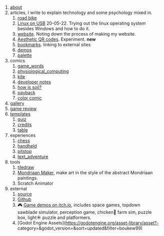 1. [about](about)
2. articles, I write to explain technology and some psychology mixed in.
	1. [road bike](article/roadbike)
	2. [Linux on USB](linux_on_usb) 20-05-22. Trying out the linux operating system besides Windows and how to do it.
	3. [website](article/website.md). Noting down the process of making my website. 
	4. [Aesthetic QR codes](article/aesthetic_qr). Experiment. **new**
	5. [bookmarks](article/bookmarks.md). linking to external sites
	6. [demos](article/demos.md)
	7. [palette](article/palette)
3. comics
	1. [game_words](comic/game_words.svg)
	2. [physiological_computing](comic/physiological_computing_use_case.png)
	3. [kite](comic/kite.png)
	4. [developer notes](comic/developer_notes.svg)
	5. [how is soil?](comic/how_is_soil.svg)
	6. [payback](comic/payback.png)
	7. [color comic](comic/color_comic.png)
4. [gallery](gallery)
5. [game review](review)
6. [templates](templates)
	1. [quiz](templates/quiz)
	2. [credits](templates/credits)
	3. [table](templates/table)
7. experiences
	1. [chess](/chess)
	2. [handheld](/handheld)
	3. [pitstop](/pitstop)
	4. [text_adventure](/text_adventure)
8. tools
	1. [tiledraw](tiledraw)
	2. [Mondriaan Maker](https://howyoudoing.itch.io/mondriaan-maker), make art in the style of the abstract Mondriaan paintings.
	3. Scratch Animator
9. external
	1. [source](https://github.com/boukew99/boukew99.github.io)
	2. [Github](https://github.com/boukew99)
	3. 🎮 [Game demos on itch.io](https://howyoudoing.itch.io/), includes space games, topdown sawblade simulator, perception game, chicken🐔 farm sim, puzzle box, light☀️ puzzle and platformers.
	4. [Godot Engine Assets](https://godotengine.org/asset-library/asset?- category=&godot_version=&sort=updated&filter=boukew99)

